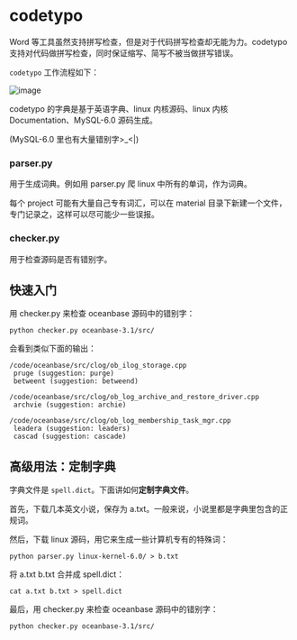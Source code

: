 # codetypo
Word 等工具虽然支持拼写检查，但是对于代码拼写检查却无能为力。codetypo 支持对代码做拼写检查，同时保证缩写、简写不被当做拼写错误。


`codetypo` 工作流程如下：

![image](https://user-images.githubusercontent.com/248295/120491718-0cd64800-c3ec-11eb-8f2d-167e70d956d9.png)

codetypo 的字典是基于英语字典、linux 内核源码、linux 内核 Documentation、MySQL-6.0 源码生成。

(MySQL-6.0 里也有大量错别字>_<|)



### parser.py

用于生成词典。例如用 parser.py 爬 linux 中所有的单词，作为词典。


每个 project 可能有大量自己专有词汇，可以在 material 目录下新建一个文件，专门记录之，这样可以尽可能少一些误报。

### checker.py

用于检查源码是否有错别字。


## 快速入门

用 checker.py 来检查 oceanbase 源码中的错别字：

```
python checker.py oceanbase-3.1/src/
```

会看到类似下面的输出：

```
/code/oceanbase/src/clog/ob_ilog_storage.cpp
 pruge (suggestion: purge)
 betweent (suggestion: betweend)

/code/oceanbase/src/clog/ob_log_archive_and_restore_driver.cpp
 archvie (suggestion: archie)

/code/oceanbase/src/clog/ob_log_membership_task_mgr.cpp
 leadera (suggestion: leaders)
 cascad (suggestion: cascade)
```



## 高级用法：定制字典

字典文件是 `spell.dict`。下面讲如何**定制字典文件**。

首先，下载几本英文小说，保存为 a.txt。一般来说，小说里都是字典里包含的正规词。

然后，下载 linux 源码，用它来生成一些计算机专有的特殊词：
```
python parser.py linux-kernel-6.0/ > b.txt
```


将 a.txt b.txt 合并成 spell.dict：
```
cat a.txt b.txt > spell.dict
```

最后，用 checker.py 来检查 oceanbase 源码中的错别字：

```
python checker.py oceanbase-3.1/src/
```


